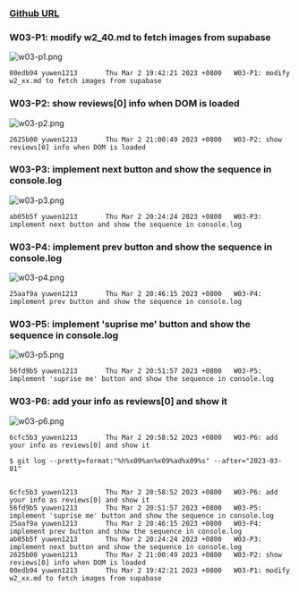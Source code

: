 ### [Github URL](https://github.com/yuwen1213/1112-1N-js-demo-211410740.git)

### W03-P1: modify w2_40.md to fetch images from supabase

![w03-p1.png](https://hlbovfzvhsftjuylmwlc.supabase.co/storage/v1/object/public/demo-40/md_1N_img/w03-p1.png)

```
00edb94 yuwen1213       Thu Mar 2 19:42:21 2023 +0800   W03-P1: modify w2_xx.md to fetch images from supabase
```

### W03-P2: show reviews[0] info when DOM is loaded

![w03-p2.png](https://hlbovfzvhsftjuylmwlc.supabase.co/storage/v1/object/public/demo-40/md_1N_img/w03-p2.png)

```
2625b00 yuwen1213       Thu Mar 2 21:00:49 2023 +0800   W03-P2: show reviews[0] info when DOM is loaded
```

### W03-P3: implement next button and show the sequence in console.log

![w03-p3.png](https://hlbovfzvhsftjuylmwlc.supabase.co/storage/v1/object/public/demo-40/md_1N_img/w03-p3.png)

```
ab05b5f yuwen1213       Thu Mar 2 20:24:24 2023 +0800   W03-P3: implement next button and show the sequence in console.log
```

### W03-P4: implement prev button and show the sequence in console.log

![w03-p4.png](https://hlbovfzvhsftjuylmwlc.supabase.co/storage/v1/object/public/demo-40/md_1N_img/w03-p4.png)

```
25aaf9a yuwen1213       Thu Mar 2 20:46:15 2023 +0800   W03-P4: implement prev button and show the sequence in console.log
```

### W03-P5: implement 'suprise me' button and show the sequence in console.log

![w03-p5.png](https://hlbovfzvhsftjuylmwlc.supabase.co/storage/v1/object/public/demo-40/md_1N_img/w03-p5.png)

```
56fd9b5 yuwen1213       Thu Mar 2 20:51:57 2023 +0800   W03-P5: implement 'suprise me' button and show the sequence in console.log
```

### W03-P6: add your info as reviews[0] and show it

![w03-p6.png](https://hlbovfzvhsftjuylmwlc.supabase.co/storage/v1/object/public/demo-40/md_1N_img/w03-p6.png)

```
6cfc5b3 yuwen1213       Thu Mar 2 20:58:52 2023 +0800   W03-P6: add your info as reviews[0] and show it
```

```
$ git log --pretty=format:"%h%x09%an%x09%ad%x09%s" --after="2023-03-01"


6cfc5b3 yuwen1213       Thu Mar 2 20:58:52 2023 +0800   W03-P6: add your info as reviews[0] and show it
56fd9b5 yuwen1213       Thu Mar 2 20:51:57 2023 +0800   W03-P5: implement 'suprise me' button and show the sequence in console.log
25aaf9a yuwen1213       Thu Mar 2 20:46:15 2023 +0800   W03-P4: implement prev button and show the sequence in console.log
ab05b5f yuwen1213       Thu Mar 2 20:24:24 2023 +0800   W03-P3: implement next button and show the sequence in console.log
2625b00 yuwen1213       Thu Mar 2 21:00:49 2023 +0800   W03-P2: show reviews[0] info when DOM is loaded
00edb94 yuwen1213       Thu Mar 2 19:42:21 2023 +0800   W03-P1: modify w2_xx.md to fetch images from supabase
```
